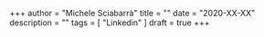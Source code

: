 +++
author = "Michele Sciabarrà"
title = ""
date = "2020-XX-XX"
description = ""
tags = [ "Linkedin" ]
draft = true
+++


